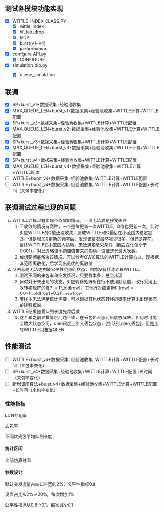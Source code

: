 ## 测试各模块功能实现

- [x] WITTLE_INDEX_CLASS.PY
  - [x] wittle_index
  - [x] W_fair_drop
  - [x] MDP
  - [x] burst(v1~v4)
  - [x] performance
- [x] configure API.py
  - [x] CONFIGURE
- [x] simulation_zip.py
  - [x] queue_simulation



## 联调

- [x] SP+burst_v1+数据采集+经验池收集
- [x] MAX_QUEUE_LEN+burst_v1+数据采集+经验池收集+WITTLE计算+WITTLE配置
- [x] SP+burst_v2+数据采集+经验池收集+WITTLE计算+WITTLE配置
- [x] MAX_QUEUE_LEN+burst_v2+数据采集+经验池收集+WITTLE计算+WITTLE配置
- [x] SP+burst_v3+数据采集+经验池收集+WITTLE计算+WITTLE配置
- [x] MAX_QUEUE_LEN+burst_v3+数据采集+经验池收集+WITTLE计算+WITTLE配置
- [x] SP+burst_v4+数据采集+经验池收集+WITTLE计算+WITTLE配置
- [x] MAX_QUEUE_LEN+burst_v4+数据采集+经验池收集+WITTLE计算+WITTLE配置
- [ ] WITTLE+burst_v4+数据采集+经验池收集+WITTLE计算+WITTLE配置
- [ ] WITTLE+burst_v4+数据采集+经验池收集+WITTLE计算+WITTLE配置+长时间（来包率变化）

## 联调测试过程出现的问题

1. WITTLE计算过程出现不收敛的情况，一直无法满足接受条件
   1. 不收敛的情况有两种，一个是每更新一次WITTLE，Q值也更新一次，此时对应WITTLE的Q值还没收敛，造成WITTLE和Q最后在小范围内稳定震荡。但是增加Q更新的频率后，发现该情况虽然减少很多，但还是存在。最终WITTLE在小范围内跳动，无法满足结束条件（前后变化值小于0.001），对此忽略该小范围值带来的影响，设置迭代最大次数。
   2. 如想要彻底解决该情况，可以参考QWIC算法的WITTLE计算方式，现根据其范围离散化，后学习出最优的离散值
2. 队列总是无法达到某公平性范围的状态，因而没有样本计算WITTLE
   1. 测试不同的来包率和突发情况，只要样本多，总会出现
   2. 同时对于未出现的状态，对应转移矩阵所在行不使用默认值，改行采用上次转移矩阵的值P' = P_old[row]，其他行对应更新P'[row] = 0.8*P_old[row]+0.2P_new[row]
   3. 若样本无法满足统计需要，可以根据其他状态转移的概率计算未出现状态的转移概率
3. WITTLE结果随着队列长度先增后减
   1. 这个和之前建模情况问题一致，在丢包加入惩罚后能够解决，但同时可能会增大状态空间，qlen尺度上引入丢包状态，[空队列,qlen,丢包]，但是比较WITTLE只根据QLEN

## 性能测试

- [ ] WITTLE+burst_v4+数据采集+经验池收集+WITTLE计算+WITTLE配置+长时间（来包率变化）
- [ ] SP+burst_v4+数据采集+经验池收集+WITTLE计算+WITTLE配置+长时间（来包率变化）
- [ ] 新增调度算法+burst_v4+数据采集+经验池收集+WITTLE计算+WITTLE配置+长时间（来包率变化）

### 性能指标

ECN标记率

丢包率

不同优先级平均队列长度

#### 统计区间

全部仿真时间

#### 参数设计

默认突发流量占端口带宽的2%，公平性指标0.8

设置占比从2%->20%，每次增加1%

公平性指标从0.8->0.1，每次减少0.1



